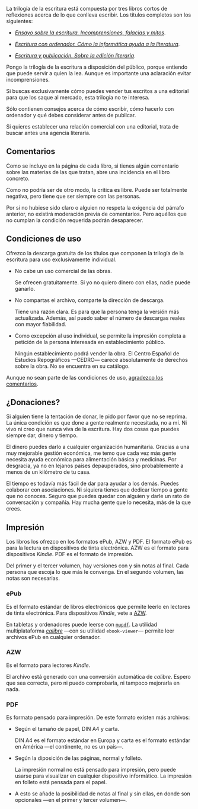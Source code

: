 La trilogía de la escritura está compuesta por tres libros cortos de reflexiones acerca de lo que conlleva escribir. Los títulos completos son los siguientes:

* [_Ensayo sobre la escritura. Incomprensiones, falacias y mitos_](http://www.ensayo-escritura.tk).

* [_Escritura con ordenador. Cómo la informática ayuda a la literatura_](http://www.escritura-ordenador.tk).

* [_Escritura y publicación. Sobre la edición literaria_](http://www.http://www.escritura-publicacion.tk/).

Pongo la trilogía de la escritura a disposición del público, porque entiendo que puede servir a quien la lea. Aunque es importante una aclaración evitar incomprensiones.

Si buscas exclusivamente cómo puedes vender tus escritos a una editorial para que los saque al mercado, esta trilogía no te interesa.

Sólo contienen consejos acerca de cómo escribir, cómo hacerlo con ordenador y qué debes considerar antes de publicar.

Si quieres establecer una relación comercial con una editorial, trata de buscar antes una agencia literaria.

## Comentarios

Como se incluye en la página de cada libro, si tienes algún comentario sobre las materias de las que tratan, abre una incidencia en el libro concreto.

Como no podría ser de otro modo, la crítica es libre. Puede ser totalmente negativa, pero tiene que ser siempre con las personas.

Por si no hubiese sido claro o alguien no respeta la exigencia del párrafo anterior, no existirá moderación previa de comentarios. Pero aquéllos que no cumplan la condición requerida podrán desaparecer.

## Condiciones de uso

Ofrezco la descarga gratuita de los títulos que componen la trilogía de la escritura para uso exclusivamente individual.

* No cabe un uso comercial de las obras.

    Se ofrecen gratuitamente. Si yo no quiero dinero con ellas, nadie puede ganarlo.

* No compartas el archivo, comparte la dirección de descarga.

    Tiene una razón clara. Es para que la persona tenga la versión más actualizada. Además, así puedo saber el número de descargas reales con mayor fiabilidad.

* Como excepción al uso individual, se permite la impresión completa a petición de la persona interesada en establecimiento público.

    Ningún establecimiento podrá vender la obra. El Centro Español de Estudios Repográficos —CEDRO— carece absolutamente de derechos sobre la obra. No se encuentra en su catálogo.

Aunque no sean parte de las condiciones de uso, [agradezco los comentarios](comentarios.html).

## ¿Donaciones?

Si alguien tiene la tentación de donar, le pido por favor que no se reprima. La única condición es que done a gente realmente necesitada, no a mí. Ni vivo ni creo que nunca viva de la escritura. Hay dos cosas que puedes siempre dar, dinero y tiempo.

El dinero puedes darlo a cualquier organización humanitaria. Gracias a una muy mejorable gestión económica, me temo que cada vez más gente necesita ayuda económica para alimentación básica y medicinas. Por desgracia, ya no en lejanos países depauperados, sino probablemente a menos de un kilómetro de tu casa.

El tiempo es todavía más fácil de dar para ayudar a los demás. Puedes colaborar con asociaciones. Ni siquiera tienes que dedicar tiempo a gente que no conoces. Seguro que puedes quedar con alguien y darle un rato de conversación y compañía. Hay mucha gente que lo necesita, más de la que crees.

## Impresión

Los libros los ofrezco en los formatos ePub, AZW y PDF. El formato ePub es para la lectura en dispositivos de tinta electrónica. AZW es el formato para dispositivos _Kindle_. PDF es el formato de impresión.

Del primer y el tercer volumen, hay versiones con y sin notas al final. Cada persona que escoja lo que más le convenga. En el segundo volumen, las notas son necesarias.

### ePub

Es el formato estándar de libros electrónicos que permite leerlo en lectores de tinta electrónica. Para dispositivos _Kindle_, vete a [AZW](#azw).

En tabletas y ordenadores puede leerse con [`mupdf`](https://www.mupdf.com). La utilidad multiplataforma [_calibre_](https://calibre-ebook.com/) —con su utilidad `ebook-viewer`— permite leer archivos ePub en cualquier ordenador.

### AZW

Es el formato para lectores _Kindle_.

El archivo está generado con una conversión automática de _calibre_. Espero que sea correcta, pero ni puedo comprobarla, ni tampoco mejorarla en nada.

### PDF

Es formato pensado para impresión. De este formato existen más archivos:

* Según el tamaño de papel, DIN A4 y carta.

    DIN A4 es el formato estándar en Europa y carta es el formato estándar en América —el continente, no es un país—.

* Según la diposición de las páginas, normal y folleto.

    La impresión normal no está pensado para impresión, pero puede usarse para visualizar en cualquier dispositivo informático. La impresión en folleto está pensada para el papel.

* A esto se añade la posibilidad de notas al final y sin ellas, en donde son opcionales —en el primer y tercer volumen—.